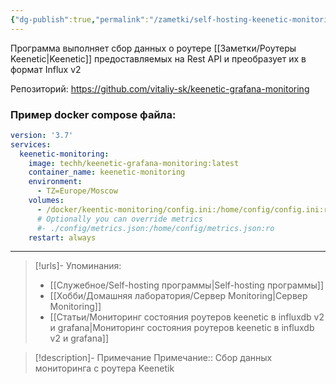 ```yaml
---
{"dg-publish":true,"permalink":"/zametki/self-hosting-keenetic-monitoring/","created":"2024-10-01 12:17","updated":"2024-10-09T19:53:40+03:00"}
---
```


Программа выполняет сбор данных о роутере [[Заметки/Роутеры Keenetic\|Keenetic]] предоставляемых на Rest API и преобразует их в формат Influx v2

Репозиторий: https://github.com/vitaliy-sk/keenetic-grafana-monitoring

### Пример docker compose файла:

<div class="transclusion internal-embed is-loaded"><div class="markdown-embed">





```yaml
version: '3.7'
services:
  keenetic-monitoring:
    image: techh/keenetic-grafana-monitoring:latest
    container_name: keenetic-monitoring
    environment:
      - TZ=Europe/Moscow
    volumes:
      - /docker/keentic-monitoring/config.ini:/home/config/config.ini:ro
      # Optionally you can override metrics
      #- ./config/metrics.json:/home/config/metrics.json:ro
    restart: always
```


</div></div>


---
> [!urls]- Упоминания:
> - [[Служебное/Self-hosting программы\|Self-hosting программы]]
> - [[Хобби/Домашняя лаборатория/Сервер Monitoring\|Сервер Monitoring]]
> - [[Статьи/Мониторинг состояния роутеров keenetic в influxdb v2 и grafanа\|Мониторинг состояния роутеров keenetic в influxdb v2 и grafanа]]

> [!description]- Примечание
> Примечание:: Сбор данных мониторинга с роутера Keenetik

